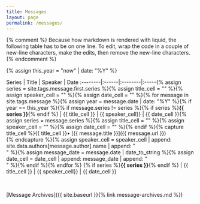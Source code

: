 ```yaml
---
title: Messages
layout: page
permalink: /messages/
---
```


{% comment %}
Because how markdown is rendered with liquid, the following table has to be
on one line. To edit, wrap the code in a couple of new-line characters, make
the edits, then remove the new-line characters.
{% endcomment %}

{% assign this_year = "now" | date: "%Y" %}

  Series | Title | Speaker | Date
:--------|:------|:--------|:-----{% assign series = site.tags.message.first.series %}{% assign title_cell = "" %}{% assign speaker_cell = "" %}{% assign date_cell = "" %}{% for message in site.tags.message %}{% assign year = message.date | date: "%Y" %}{% if year == this_year %}{% if message.series != series %}{% if series %}**{{ series }}**{% endif %} | {{ title_cell }} | {{ speaker_cell}} | {{ date_cell }}{% assign series = message.series %}{% assign title_cell = "" %}{% assign speaker_cell = "" %}{% assign date_cell = "" %}{% endif %}{% capture title_cell %}{{ title_cell }}• [{{ message.title }}]({{ message.url }})<br>{% endcapture %}{% assign speaker_cell = speaker_cell | append: site.data.authors[message.author].name | append: "<br>" %}{% assign message_date = message.date | date_to_string %}{% assign date_cell = date_cell | append: message_date | append: "<br>" %}{% endif %}{% endfor %}
{% if series %}**{{ series }}**{% endif %} | {{ title_cell }} | {{ speaker_cell}} | {{ date_cell }}

<br>

[Message Archives]({{ site.baseurl }}{% link message-archives.md %})
